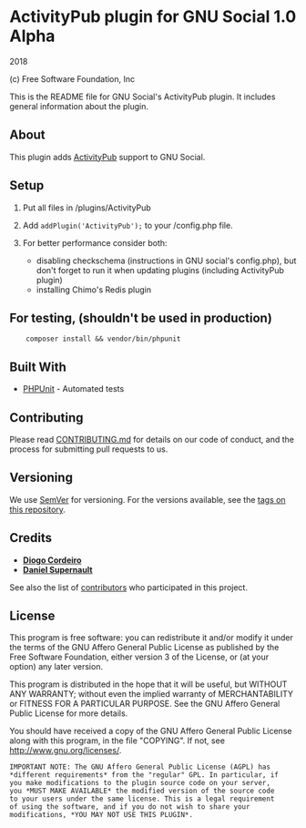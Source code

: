 # ActivityPub plugin for GNU Social 1.0 Alpha
2018

(c) Free Software Foundation, Inc

This is the README file for GNU Social's ActivityPub plugin.
It includes general information about the plugin.

## About

This plugin adds [ActivityPub](https://www.w3.org/TR/activitypub/) support to 
GNU Social.

## Setup

1. Put all files in /plugins/ActivityPub

2. Add `addPlugin('ActivityPub');` to your /config.php file.

3. For better performance consider both:
   - disabling checkschema (instructions in GNU social's config.php), but don't forget to run it when updating plugins (including ActivityPub plugin)
   - installing Chimo's Redis plugin

##  For testing, (shouldn't be used in production)

        composer install && vendor/bin/phpunit

## Built With

* [PHPUnit](https://phpunit.de/) - Automated tests

## Contributing

Please read [CONTRIBUTING.md](CONTRIBUTING.md) for details on our code of conduct, and the process for submitting pull requests to us.

## Versioning

We use [SemVer](http://semver.org/) for versioning. For the versions available, see the [tags on this repository](https://git.gnu.io/gnu/GS-ActivityPub-Plugin/tags). 

## Credits

* **[Diogo Cordeiro](https://www.diogo.site/)**
* **[Daniel Supernault](https://github.com/dansup)**

See also the list of [contributors](https://git.gnu.io/gnu/GS-ActivityPub-Plugin/contributors) who participated in this project.

## License

This program is free software: you can redistribute it and/or modify
it under the terms of the GNU Affero General Public License as
published by the Free Software Foundation, either version 3 of the
License, or (at your option) any later version.

This program is distributed in the hope that it will be useful, but
WITHOUT ANY WARRANTY; without even the implied warranty of
MERCHANTABILITY or FITNESS FOR A PARTICULAR PURPOSE.  See the GNU
Affero General Public License for more details.

You should have received a copy of the GNU Affero General Public
License along with this program, in the file "COPYING".  If not, see
<http://www.gnu.org/licenses/>.

    IMPORTANT NOTE: The GNU Affero General Public License (AGPL) has
    *different requirements* from the "regular" GPL. In particular, if
    you make modifications to the plugin source code on your server,
    you *MUST MAKE AVAILABLE* the modified version of the source code
    to your users under the same license. This is a legal requirement
    of using the software, and if you do not wish to share your
    modifications, *YOU MAY NOT USE THIS PLUGIN*.
